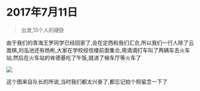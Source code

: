 <link href="style.css" rel="stylesheet" >

# 2017年7月11日

> 出发,15个人的硬卧

由于我们的青海王罗同学已经回家了,会在定西和我们汇合,所以我们一行人除了云嵩棋,刘泓池还有杨彬,大家在学校经信楼前面集合,用滴滴打车叫了两辆车去火车站,然后在火车站的肯德基吃了午饭,就进了候车厅等火车了

![](https://yumiao.static.twesix.cn/image/2017/07/11/IMG_1.JPG)

这个图来自队长的所说,当时我们都太兴奋了,都忘记拍个照留念一下了